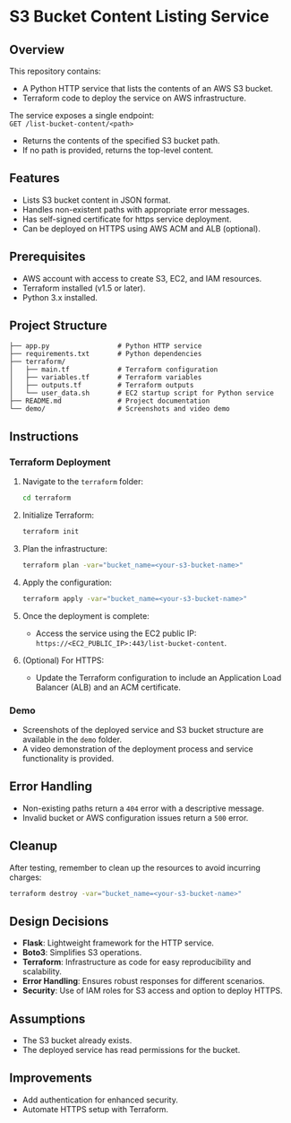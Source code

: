 
# S3 Bucket Content Listing Service

## Overview

This repository contains:
- A Python HTTP service that lists the contents of an AWS S3 bucket.
- Terraform code to deploy the service on AWS infrastructure.

The service exposes a single endpoint:  
`GET /list-bucket-content/<path>`  
- Returns the contents of the specified S3 bucket path.
- If no path is provided, returns the top-level content.

## Features
- Lists S3 bucket content in JSON format.
- Handles non-existent paths with appropriate error messages.
- Has self-signed certificate for https service deployment.
- Can be deployed on HTTPS using AWS ACM and ALB (optional).

## Prerequisites
- AWS account with access to create S3, EC2, and IAM resources.
- Terraform installed (v1.5 or later).
- Python 3.x installed.

## Project Structure

```
├── app.py                 # Python HTTP service
├── requirements.txt       # Python dependencies
├── terraform/
│   ├── main.tf            # Terraform configuration
│   ├── variables.tf       # Terraform variables
│   ├── outputs.tf         # Terraform outputs
│   └── user_data.sh       # EC2 startup script for Python service
├── README.md              # Project documentation
└── demo/                  # Screenshots and video demo
```

## Instructions

### Terraform Deployment

1. Navigate to the `terraform` folder:
   ```bash
   cd terraform
   ```

2. Initialize Terraform:
   ```bash
   terraform init
   ```

3. Plan the infrastructure:
   ```bash
   terraform plan -var="bucket_name=<your-s3-bucket-name>"
   ```

4. Apply the configuration:
   ```bash
   terraform apply -var="bucket_name=<your-s3-bucket-name>"
   ```

5. Once the deployment is complete:
   - Access the service using the EC2 public IP: `https://<EC2_PUBLIC_IP>:443/list-bucket-content`.

6. (Optional) For HTTPS:
   - Update the Terraform configuration to include an Application Load Balancer (ALB) and an ACM certificate.

### Demo

- Screenshots of the deployed service and S3 bucket structure are available in the `demo` folder.
- A video demonstration of the deployment process and service functionality is provided.

## Error Handling

- Non-existing paths return a `404` error with a descriptive message.
- Invalid bucket or AWS configuration issues return a `500` error.

## Cleanup

After testing, remember to clean up the resources to avoid incurring charges:
```bash
terraform destroy -var="bucket_name=<your-s3-bucket-name>"
```

## Design Decisions

- **Flask**: Lightweight framework for the HTTP service.
- **Boto3**: Simplifies S3 operations.
- **Terraform**: Infrastructure as code for easy reproducibility and scalability.
- **Error Handling**: Ensures robust responses for different scenarios.
- **Security**: Use of IAM roles for S3 access and option to deploy HTTPS.

## Assumptions
- The S3 bucket already exists.
- The deployed service has read permissions for the bucket.

## Improvements
- Add authentication for enhanced security.
- Automate HTTPS setup with Terraform.
